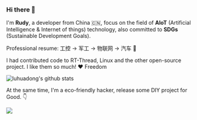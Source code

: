 ### Hi there 👋

<!--
**luhuadong/luhuadong** is a ✨ _special_ ✨ repository because its `README.md` (this file) appears on your GitHub profile.

Here are some ideas to get you started:

- 🔭 I’m currently working on ...
- 🌱 I’m currently learning ...
- 👯 I’m looking to collaborate on ...
- 🤔 I’m looking for help with ...
- 💬 Ask me about ...
- 📫 How to reach me: ...
- 😄 Pronouns: ...
- ⚡ Fun fact: ...
-->

I'm **Rudy**, a developer from China :cn:, focus on the field of **AIoT** (Artificial Intelligence & Internet of things) technology, also committed to **SDGs** (Sustainable Development Goals).

Professional resume: 工控 -> 军工 -> 物联网 -> 汽车 :large_blue_circle:

I had contributed code to RT-Thread, Linux and the other open-source project. I like them so much! :heart: Freedom

![luhuadong's github stats](https://github-readme-stats.vercel.app/api?username=luhuadong)


At the same time, I'm a eco-friendly hacker, release some DIY project for Good. :point_down:

![](https://static.getiot.tech/SDGs-Chinese.png)
